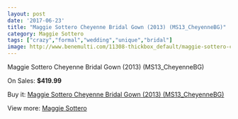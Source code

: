 ```yaml
---
layout: post
date: '2017-06-23'
title: "Maggie Sottero Cheyenne Bridal Gown (2013) (MS13_CheyenneBG)"
category: Maggie Sottero
tags: ["crazy","formal","wedding","unique","bridal"]
image: http://www.benemulti.com/11308-thickbox_default/maggie-sottero-cheyenne-bridal-gown-2013-ms13cheyennebg.jpg
---
```

Maggie Sottero Cheyenne Bridal Gown (2013) (MS13_CheyenneBG)

On Sales: **$419.99**
<a href="https://www.benemulti.com/en/maggie-sottero/4239-maggie-sottero-cheyenne-bridal-gown-2013-ms13cheyennebg.html"><amp-img layout="responsive" width="600" height="600" src="//www.benemulti.com/11308-thickbox_default/maggie-sottero-cheyenne-bridal-gown-2013-ms13cheyennebg.jpg" alt="Maggie Sottero Cheyenne Bridal Gown (2013) (MS13_CheyenneBG) 0" /></a>
<a href="https://www.benemulti.com/en/maggie-sottero/4239-maggie-sottero-cheyenne-bridal-gown-2013-ms13cheyennebg.html"><amp-img layout="responsive" width="600" height="600" src="//www.benemulti.com/11310-thickbox_default/maggie-sottero-cheyenne-bridal-gown-2013-ms13cheyennebg.jpg" alt="Maggie Sottero Cheyenne Bridal Gown (2013) (MS13_CheyenneBG) 1" /></a>
<a href="https://www.benemulti.com/en/maggie-sottero/4239-maggie-sottero-cheyenne-bridal-gown-2013-ms13cheyennebg.html"><amp-img layout="responsive" width="600" height="600" src="//www.benemulti.com/11309-thickbox_default/maggie-sottero-cheyenne-bridal-gown-2013-ms13cheyennebg.jpg" alt="Maggie Sottero Cheyenne Bridal Gown (2013) (MS13_CheyenneBG) 2" /></a>

Buy it: [Maggie Sottero Cheyenne Bridal Gown (2013) (MS13_CheyenneBG)](https://www.benemulti.com/en/maggie-sottero/4239-maggie-sottero-cheyenne-bridal-gown-2013-ms13cheyennebg.html "Maggie Sottero Cheyenne Bridal Gown (2013) (MS13_CheyenneBG)")

View more: [Maggie Sottero](https://www.benemulti.com/en/41-maggie-sottero "Maggie Sottero")